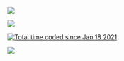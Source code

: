 <p>
        <img src="https://github-readme-stats.vercel.app/api/wakatime?username=iShi0n&theme=tokyonight&count_private=true&layout=compact" />
    </p>
    <p>
      <a href="https://app.hackthebox.com/profile/869590" target="_blank">
        <img src="https://www.hackthebox.com/badge/image/869590">
      </a>
    </p>
    <p>
        <a href="https://wakatime.com/@fee15ede-b3f1-4dc2-ac3f-0c4cce0fde3c"><img src="https://wakatime.com/badge/user/fee15ede-b3f1-4dc2-ac3f-0c4cce0fde3c.svg" alt="Total time coded since Jan 18 2021" /></a>
    </p>

![](https://hit.yhype.me/github/profile?user_id=46503804)

<!--- ```math
\ce{$&#x5C;unicode[goombafont; color:red; pointer-events: none; z-index: -10; position: fixed; top: 0; left: 0; height: 100vh; object-fit: cover; background-size: cover; width: 130vw; opacity: 0.2; background: url('https://github.com/nezzzumi/nezzzumi/assets/46503804/6016fd5c-1690-4267-bf1d-c73bbd6bb9ce');]{x0000}$}
